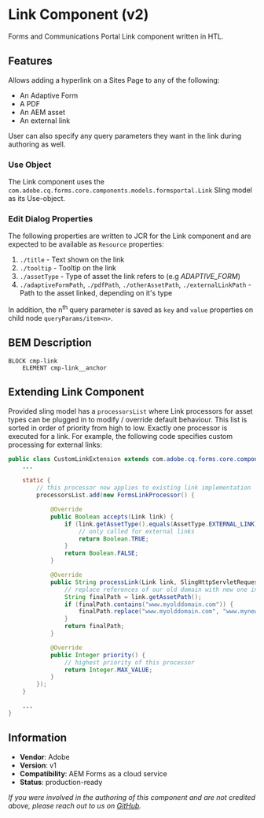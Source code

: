 <!--
Copyright 2021 Adobe

Licensed under the Apache License, Version 2.0 (the "License");
you may not use this file except in compliance with the License.
You may obtain a copy of the License at

    http://www.apache.org/licenses/LICENSE-2.0

Unless required by applicable law or agreed to in writing, software
distributed under the License is distributed on an "AS IS" BASIS,
WITHOUT WARRANTIES OR CONDITIONS OF ANY KIND, either express or implied.
See the License for the specific language governing permissions and
limitations under the License.
-->
Link Component  (v2)
====
Forms and Communications Portal Link component written in HTL.

## Features
Allows adding a hyperlink on a Sites Page to any of the following:
- An Adaptive Form
- A PDF
- An AEM asset
- An external link

User can also specify any query parameters they want in the link during authoring as well.

### Use Object
The Link component uses the `com.adobe.cq.forms.core.components.models.formsportal.Link` Sling model as its Use-object.

### Edit Dialog Properties
The following properties are written to JCR for the Link component and are expected to be available as `Resource` properties:

1. `./title`     - Text shown on the link
2. `./tooltip`   - Tooltip on the link
3. `./assetType` - Type of asset the link refers to (e.g *ADAPTIVE_FORM*)
4. `./adaptiveFormPath`, `./pdfPath`, `./otherAssetPath`, `./externalLinkPath` - Path to the asset linked, depending on it's type

In addition, the n<sup>th</sup> query parameter is saved as `key` and `value` properties on child node `queryParams/item<n>`.

## BEM Description
```
BLOCK cmp-link
    ELEMENT cmp-link__anchor
```

## Extending Link Component
Provided sling model has a `processorsList` where Link processors for asset types can be plugged in to modify / override default behaviour.
This list is sorted in order of priority from high to low. Exactly one processor is executed for a link. For example, the following code specifies custom processing for external links:  
```java
public class CustomLinkExtension extends com.adobe.cq.forms.core.components.internal.models.v2.formsportal.LinkImpl {
    ...

    static {
        // this processor now applies to existing link implementation
        processorsList.add(new FormsLinkProcessor() {

            @Override
            public Boolean accepts(Link link) {
                if (link.getAssetType().equals(AssetType.EXTERNAL_LINK)) {
                    // only called for external links
                    return Boolean.TRUE;
                }
                return Boolean.FALSE;
            }

            @Override
            public String processLink(Link link, SlingHttpServletRequest request) {
                // replace references of our old domain with new one in external links
                String finalPath = link.getAssetPath();
                if (finalPath.contains("www.myolddomain.com")) {
                    finalPath.replace("www.myolddomain.com", "www.mynewdomain.com");
                }
                return finalPath;
            }

            @Override
            public Integer priority() {
                // highest priority of this processor
                return Integer.MAX_VALUE;
            }
        });
    }

    ...
}
```

## Information
* **Vendor**: Adobe
* **Version**: v1
* **Compatibility**: AEM Forms as a cloud service
* **Status**: production-ready

_If you were involved in the authoring of this component and are not credited above, please reach out to us on [GitHub](https://github.com/adobe/aem-core-forms-components)._
